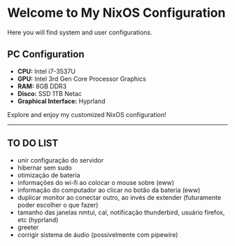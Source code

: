 # Welcome to My NixOS Configuration

Here you will find system and user configurations.

## PC Configuration

- **CPU:** Intel i7-3537U
- **GPU:** Intel 3rd Gen Core Processor Graphics
- **RAM:** 8GB DDR3
- **Disco:** SSD 1TB Netac
- **Graphical Interface:** Hyprland

Explore and enjoy my customized NixOS configuration!

---

## TO DO LIST

- unir configuração do servidor
- hibernar sem sudo
- otimização de bateria
- informações do wi-fi ao colocar o mouse sobre (eww)
- informação do computador ao clicar no botão da bateria (eww)
- duplicar monitor ao conectar outro, ao invés de extender (futuramente poder escolher o que fazer)
- tamanho das janelas nmtui, cal, notificação thunderbird, usuário firefox, etc (hyprland)
- greeter
- corrigir sistema de áudio (possivelmente com pipewire)
